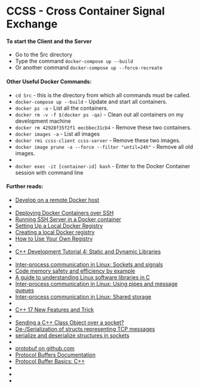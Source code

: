 # CCSS - Cross Container Signal Exchange

#### To start the Client and the Server
- Go to the Src directory
- Type the command ```docker-compose up --build```
- Or another command ```docker-compose up --force-recreate```


#### Other Useful Docker Commands:
- ```cd Src``` - this is the directory from which all commands must be called.
- ```docker-compose up --build``` - Update and start all containers.
- ```docker ps -a``` - List all the containers.
- ```docker rm -v -f $(docker ps -qa)``` - Clean out all containers on my development machine
- ```docker rm 42928f35f2f1 eecbbec31cb4``` - Remove these two containers.
- ```docker images -a``` - List all images
- ```docker rmi ccss-client ccss-server``` - Remove these two images.
- ```docker image prune -a --force --filter "until=24h"``` - Remove all old images.
- 
- ```docker exec -it [container-id] bash``` - Enter to the Docker Container session with command line


#### Further reads:
- [Develop on a remote Docker host](https://code.visualstudio.com/remote/advancedcontainers/develop-remote-host)
- []()
- [Deploying Docker Containers over SSH](https://brunoscheufler.com/blog/2022-06-05-deploying-docker-containers-over-ssh)
- [Running SSH Server in a Docker container](https://satvikakolisetty.medium.com/running-ssh-server-in-a-docker-container-55eb2a3add35)
- [Setting Up a Local Docker Registry](https://www.allisonthackston.com/articles/local-docker-registry.html)
- [Creating a local Docker registry](https://kubeops.net/blog/creating-a-local-docker-registry)
- [How to Use Your Own Registry](https://www.docker.com/blog/how-to-use-your-own-registry-2/)
- []()
- [C++ Development Tutorial 4: Static and Dynamic Libraries](https://domiyanyue.medium.com/c-development-tutorial-4-static-and-dynamic-libraries-7b537656163e)
- []()
- [Inter-process communication in Linux: Sockets and signals](https://opensource.com/article/19/4/interprocess-communication-linux-networking)
- [Code memory safety and efficiency by example](https://opensource.com/article/21/8/memory-programming-c)
- [A guide to understanding Linux software libraries in C](https://opensource.com/article/21/2/linux-software-libraries)
- [Inter-process communication in Linux: Using pipes and message queues](https://opensource.com/article/19/4/interprocess-communication-linux-channels)
- [Inter-process communication in Linux: Shared storage](https://opensource.com/article/19/4/interprocess-communication-linux-storage)
- []()
- [C++ 17 New Features and Trick](https://www.codeproject.com/Articles/5262072/Cplusplus-17-New-Features-and-Trick)
- []()
- [Sending a C++ Class Object over a socket?](https://ubuntuforums.org/showthread.php?t=687947)
- [De-/Serialization of structs representing TCP messages](https://codereview.stackexchange.com/questions/260597/de-serialization-of-structs-representing-tcp-messages)
- [serialize and deserialize structures in sockets](https://stackoverflow.com/questions/14392715/serialize-and-deserialize-structures-in-sockets)
- []()
- [protobuf on github.com](https://github.com/protocolbuffers/protobuf)
- [Protocol Buffers Documentation](https://protobuf.dev/)
- [Protocol Buffer Basics: C++](https://protobuf.dev/getting-started/cpptutorial/)
- []()
- []()
- []()
